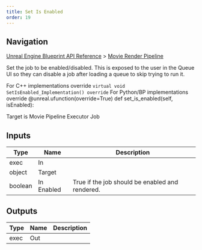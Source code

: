 ```yaml
---
title: Set Is Enabled
order: 19
---
```

## Navigation

[Unreal Engine Blueprint API Reference](https://dev.epicgames.com/documentation/en-us/unreal-engine/BlueprintAPI) > [Movie Render Pipeline](https://dev.epicgames.com/documentation/en-us/unreal-engine/BlueprintAPI/MovieRenderPipeline)

Set the job to be enabled/disabled. This is exposed to the user in the Queue UI
so they can disable a job after loading a queue to skip trying to run it.

For C++ implementations override `virtual void SetIsEnabled_Implementation() override`
For Python/BP implementations override
@unreal.ufunction(override=True)
def set_is_enabled(self, isEnabled):

Target is Movie Pipeline Executor Job

## Inputs

| Type | Name | Description |
| --- | --- | --- |
| exec | In |  |
| object | Target |  |
| boolean | In Enabled | True if the job should be enabled and rendered. |

## Outputs

| Type | Name | Description |
| --- | --- | --- |
| exec | Out |  |
